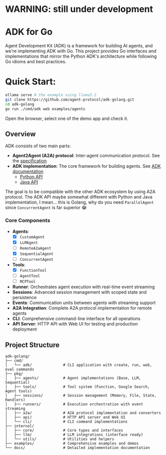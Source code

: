 # WARNING: still under development
# ADK for Go

Agent Development Kit (ADK) is a framework for building AI agents, and we're implementing ADK with Go. This project provides Go interfaces and implementations that mirror the Python ADK's architecture while following Go idioms and best practices.

# Quick Start:
```sh
ollama serve # the example using llama3.2
git clone https://github.com/agent-protocol/adk-golang.git
cd adk-golang
go run ./cmd/adk web examples/agents
```
Open the browser, select one of the demo app and check it.

## Overview

ADK consists of two main parts:
- **Agent2Agent (A2A) protocol**: Inter-agent communication protocol. See the [specification](https://a2aproject.github.io/A2A/latest/specification/)
- **ADK implementation**: The core framework for building agents. See [ADK documentation](https://google.github.io/adk-docs/)
  - [Python API](https://google.github.io/adk-docs/api-reference/python/)
  - [Java API](https://google.github.io/adk-docs/api-reference/java/)

The goal is to be compatible with the other ADK ecosystem by using A2A protocol.
The ADK API maybe somewhat different with Python and Java implementation, I mean... this is Golang, why do you need `ParallelAgent` since `ConcurrentAgent` is far superior :joy: 

### Core Components
- **Agents**:
  - [x] `CustomAgent`
  - [x] `LLMAgent`
  - [ ] `RemoteA2aAgent`
  - [x] `SequentialAgent`
  - [ ] `ConcurrentAgent`
- **Tools**:
  - [x] `FunctionTool`
  - [ ] `AgentTool`
  - [ ] `MCPTool`
- **Runner**: Orchestrates agent execution with real-time event streaming
- **Sessions**: Advanced session management with scoped state and persistence
- **Events**: Communication units between agents with streaming support
- **A2A Integration**: Complete A2A protocol implementation for remote agents
- **CLI**: Comprehensive command-line interface for all operations
- **API Server**: HTTP API with Web UI for testing and production deployment

## Project Structure

```
adk-golang/
├── cmd/
│   └── adk/              # CLI application with create, run, web, eval commands
├── pkg/
│   ├── agents/           # Agent implementations (Base, LLM, Sequential)
│   ├── tools/            # Tool system (Function, Google Search, Agent tools)
│   ├── sessions/         # Session management (Memory, File, State, Handlers)
│   ├── runners/          # Execution orchestration with event streaming
│   ├── a2a/              # A2A protocol implementation and converters
│   ├── api/              # HTTP API server and Web UI
│   └── cli/              # CLI command implementations
├── internal/
│   ├── core/             # Core types and interfaces
│   ├── llm/              # LLM integrations (interface ready)
│   └── utils/            # Utilities and helpers
├── examples/             # Comprehensive examples and demos
└── docs/                 # Detailed implementation documentation
```

